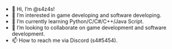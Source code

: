 - 👋 Hi, I’m @s4z4s!
- 👀 I’m interested in game developing and software developing.
- 🌱 I’m currently learning Python/C/C#/C++/Java Script.
- 💞️ I’m looking to collaborate on game development and software development.
- 📫 How to reach me via Discord (s4#5454).

